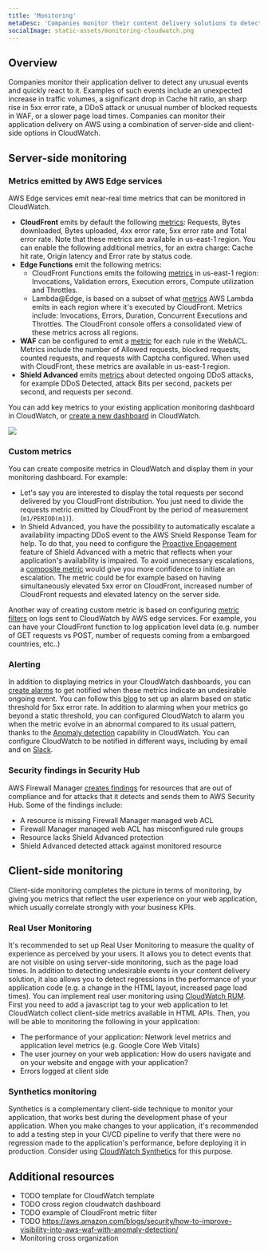 ```yaml
---
title: 'Monitoring'
metaDesc: 'Companies monitor their content delivery solutions to detect any unusual events and quickly react to it.'
socialImage: static-assets/monitoring-cloudwatch.png
---
```


## Overview
Companies monitor their application deliver to detect any unusual events and quickly react to it. Examples of such events include an unexpected increase in traffic volumes, a significant drop in Cache hit ratio, an sharp rise in 5xx error rate, a DDoS attack or unusual number of blocked requests in WAF, or a slower page load times. Companies can monitor their application delivery on AWS using a combination of server-side and client-side options in CloudWatch.

## Server-side monitoring

### Metrics emitted by AWS Edge services
AWS Edge services emit near-real time metrics that can be monitored in CloudWatch. 
* **CloudFront** emits by default the following [metrics](https://docs.aws.amazon.com/AmazonCloudFront/latest/DeveloperGuide/viewing-cloudfront-metrics.html): Requests, Bytes downloaded, Bytes uploaded, 4xx error rate, 5xx error rate and Total error rate. Note that these metrics are available in us-east-1 region. You can enable the following additional metrics, for an extra charge: Cache hit rate, Origin latency and Error rate by status code.
* **Edge Functions** emit the following metrics:
    * CloudFront Functions emits the following [metrics](https://docs.aws.amazon.com/AmazonCloudFront/latest/DeveloperGuide/monitoring-functions.html#monitoring-functions-metrics) in us-east-1 region: Invocations, Validation errors, Execution errors, Compute utilization and Throttles.
    * Lambda@Edge, is based on a subset of what [metrics](https://docs.aws.amazon.com/lambda/latest/dg/monitoring-metrics.html) AWS Lambda emits in each region where it's executed by CloudFront. Metrics include: Invocations, Errors, Duration, Concurrent Executions and Throttles. The CloudFront console offers a consolidated view of these metrics across all regions.
* **WAF** can be configured to emit a [metric](https://docs.aws.amazon.com/waf/latest/developerguide/monitoring-cloudwatch.html) for each rule in the WebACL. Metrics include the number of Allowed requests, blocked requests, counted requests, and requests with Captcha configured. When used with CloudFront, these metrics are available in us-east-1 region.
* **Shield Advanced** emits [metrics](https://docs.aws.amazon.com/waf/latest/developerguide/monitoring-cloudwatch.html) about detected ongoing DDoS attacks, for example DDoS Detected, attack Bits per second, packets per second, and requests per second.

You can add key metrics to your existing application monitoring dashboard in CloudWatch, or [create a new dashboard](https://docs.aws.amazon.com/AmazonCloudWatch/latest/monitoring/create_dashboard.html) in CloudWatch. 

![](/static-assets/monitoring-cloudwatch.png)

### Custom metrics
You can create composite metrics in CloudWatch and display them in your monitoring dashboard. For example:
* Let's say you are interested to display the total requests per second delivered by you CloudFront distribution. You just need to divide the requests metric emitted by CloudFront by the period of measurement (`m1/PERIOD(m1)`).
* In Shield Advanced, you have the possibility to automatically escalate a availability impacting DDoS event to the AWS Shield Response Team for help. To do that, you need to configure the [Proactive Engagement](https://docs.aws.amazon.com/waf/latest/developerguide/ddos-srt-proactive-engagement.html) feature of Shield Advanced with a metric that reflects when your application's availability is impaired. To avoid unnecessary escalations, a [composite metric](https://docs.aws.amazon.com/waf/latest/developerguide/health-checks-best-practices.html) would give you more confidence to initiate an escalation. The metric could be for example based on having simultaneously elevated 5xx error on CloudFront, increased number of CloudFront requests and elevated latency on the server side.

Another way of creating custom metric is based on configuring [metric filters](https://docs.aws.amazon.com/AmazonCloudWatch/latest/logs/CreateMetricFilterProcedure.html) on logs sent to CloudWatch by AWS edge services. For example, you can have your CloudFront function to log application level data (e.g. number of GET requests vs POST, number of requests coming from a embargoed countries, etc..)

### Alerting 
In addition to displaying metrics in your CloudWatch dashboards, you can [create alarms](https://docs.aws.amazon.com/AmazonCloudWatch/latest/monitoring/AlarmThatSendsEmail.html) to get notified when these metrics indicate an undesirable ongoing event. You can follow this [blog](https://aws.amazon.com/blogs/networking-and-content-delivery/four-steps-for-debugging-your-content-delivery-on-aws/) to set up an alarm based on static threshold for 5xx error rate. In addition to alarming when your metrics go beyond a static threshold, you can configured CloudWatch to alarm you when the metric evolve in an abnormal compared to its usual pattern, thanks to the [Anomaly detection](https://docs.aws.amazon.com/AmazonCloudWatch/latest/monitoring/Create_Anomaly_Detection_Alarm.html) capability in CloudWatch. You can configure CloudWatch to be notified in different ways, including by email and on [Slack](https://aws.amazon.com/blogs/aws/aws-chatbot-chatops-for-slack-and-chime/).

### Security findings in Security Hub
AWS Firewall Manager [creates findings](https://docs.aws.amazon.com/waf/latest/developerguide/fms-findings.html) for resources that are out of compliance and for attacks that it detects and sends them to AWS Security Hub. Some of the findings include:
* A resource is missing Firewall Manager managed web ACL
* Firewall Manager managed web ACL has misconfigured rule groups
* Resource lacks Shield Advanced protection
* Shield Advanced detected attack against monitored resource

## Client-side monitoring
Client-side monitoring completes the picture in terms of monitoring, by giving you metrics that reflect the user experience on your web application, which usually correlate strongly with your business KPIs.

### Real User Monitoring
It's recommended to set up Real User Monitoring to measure the quality of experience as perceived by your users. It allows you to detect events that are not visible on using server-side monitoring, such as the page load times. In addition to detecting undesirable events in your content delivery solution, it also allows you to detect regressions in the performance of your application code (e.g. a change in the HTML layout, increased page load times). You can implement real user monitoring using [CloudWatch RUM](https://docs.aws.amazon.com/AmazonCloudWatch/latest/monitoring/CloudWatch-RUM.html). First you need to add a javascript tag to your web application to let CloudWatch collect client-side metrics available in HTML APIs. Then, you will be able to monitoring the following in your application:
* The performance of your application: Network level metrics and application level metrics (e.g. Google Core Web Vitals)
* The user journey on your web application: How do users navigate and on your website and engage with your application?
* Errors logged at client side

### Synthetics monitoring
Synthetics is a complementary client-side technique to monitor your application, that works best during the development phase of your application. When you make changes to your application, it's recommended to add a testing step in your CI/CD pipeline to verify that there were no regression made to the application's performance, before deploying it in production. Consider using [CloudWatch Synthetics](https://docs.aws.amazon.com/AmazonCloudWatch/latest/monitoring/CloudWatch_Synthetics_Canaries.html) for this purpose.


## Additional resources
* TODO template for CloudWatch template
* TODO cross region cloudwatch dashboard
* TODO example of CloudFront metric filter
* TODO https://aws.amazon.com/blogs/security/how-to-improve-visibility-into-aws-waf-with-anomaly-detection/
* Monitoring cross organization